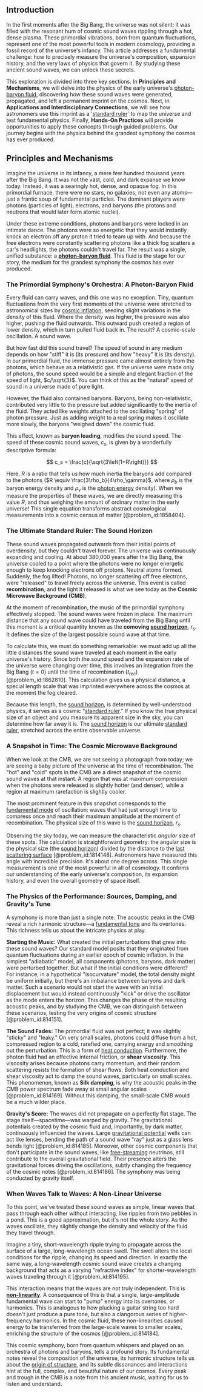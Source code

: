 ## Introduction
In the first moments after the Big Bang, the universe was not silent; it was filled with the resonant hum of cosmic sound waves rippling through a hot, dense plasma. These primordial vibrations, born from quantum fluctuations, represent one of the most powerful tools in modern cosmology, providing a fossil record of the universe's infancy. This article addresses a fundamental challenge: how to precisely measure the universe's composition, expansion history, and the very laws of physics that govern it. By studying these ancient sound waves, we can unlock these secrets.

This exploration is divided into three key sections. In **Principles and Mechanisms**, we will delve into the physics of the early universe's [photon-baryon fluid](@article_id:157315), discovering how these sound waves were generated, propagated, and left a permanent imprint on the cosmos. Next, in **Applications and Interdisciplinary Connections**, we will see how astronomers use this imprint as a '[standard ruler](@article_id:157361)' to map the universe and test fundamental physics. Finally, **Hands-On Practices** will provide opportunities to apply these concepts through guided problems. Our journey begins with the physics behind the grandest symphony the cosmos has ever produced.

## Principles and Mechanisms

Imagine the universe in its infancy, a mere few hundred thousand years after the Big Bang. It was not the vast, cold, and dark expanse we know today. Instead, it was a searingly hot, dense, and opaque fog. In this primordial furnace, there were no stars, no galaxies, not even any atoms—just a frantic soup of fundamental particles. The dominant players were photons (particles of light), electrons, and baryons (the protons and neutrons that would later form atomic nuclei).

Under these extreme conditions, photons and baryons were locked in an intimate dance. The photons were so energetic that they would instantly knock an electron off any proton it tried to team up with. And because the free electrons were constantly scattering photons like a thick fog scatters a car's headlights, the photons couldn't travel far. The result was a single, unified substance: a **[photon-baryon fluid](@article_id:157315)**. This fluid is the stage for our story, the medium for the grandest symphony the cosmos has ever produced.

### The Primordial Symphony's Orchestra: A Photon-Baryon Fluid

Every fluid can carry waves, and this one was no exception. Tiny, quantum fluctuations from the very first moments of the universe were stretched to astronomical sizes by [cosmic inflation](@article_id:156104), seeding slight variations in the density of this fluid. Where the density was higher, the pressure was also higher, pushing the fluid outwards. This outward push created a region of lower density, which in turn pulled fluid back in. The result? A cosmic-scale oscillation. A sound wave.

But how fast did this sound travel? The speed of sound in any medium depends on how "stiff" it is (its pressure) and how "heavy" it is (its density). In our primordial fluid, the immense pressure came almost entirely from the photons, which behave as a relativistic gas. If the universe were made only of photons, the sound speed would be a simple and elegant fraction of the speed of light, $c/\sqrt{3}$. You can think of this as the "natural" speed of sound in a universe made of pure light.

However, the fluid also contained baryons. Baryons, being non-relativistic, contributed very little to the pressure but added significantly to the inertia of the fluid. They acted like weights attached to the oscillating "spring" of photon pressure. Just as adding weight to a real spring makes it oscillate more slowly, the baryons "weighed down" the cosmic fluid.

This effect, known as **baryon loading**, modifies the sound speed. The speed of these cosmic sound waves, $c_s$, is given by a wonderfully descriptive formula:

$$
c_s = \frac{c}{\sqrt{3\left(1+R\right)}}
$$

Here, $R$ is a ratio that tells us how much inertia the baryons add compared to the photons ($R \equiv \frac{3\rho_b}{4\rho_\gamma}$, where $\rho_b$ is the baryon energy density and $\rho_\gamma$ is the [photon energy](@article_id:138820) density). When we measure the properties of these waves, we are directly measuring this value $R$, and thus weighing the amount of ordinary matter in the early universe! This single equation transforms abstract cosmological measurements into a cosmic census of matter [@problem_id:1858404].

### The Ultimate Standard Ruler: The Sound Horizon

These sound waves propagated outwards from their initial points of overdensity, but they couldn't travel forever. The universe was continuously expanding and cooling. At about 380,000 years after the Big Bang, the universe cooled to a point where the photons were no longer energetic enough to keep knocking electrons off protons. Neutral atoms formed. Suddenly, the fog lifted! Photons, no longer scattering off free electrons, were "released" to travel freely across the universe. This event is called **recombination**, and the light it released is what we see today as the **Cosmic Microwave Background (CMB)**.

At the moment of recombination, the music of the primordial symphony effectively stopped. The sound waves were frozen in place. The maximum distance that any sound wave could have traveled from the Big Bang until this moment is a critical quantity known as the **comoving [sound horizon](@article_id:160575)**, $r_s$. It defines the size of the largest possible sound wave at that time.

To calculate this, we must do something remarkable: we must add up all the little distances the sound wave traveled at each moment in the early universe's history. Since both the sound speed and the expansion rate of the universe were changing over time, this involves an integration from the Big Bang ($t=0$) until the time of recombination ($t_{rec}$) [@problem_id:1862810]. This calculation gives us a physical distance, a special length scale that was imprinted everywhere across the cosmos at the moment the fog cleared.

Because this length, the [sound horizon](@article_id:160575), is determined by well-understood physics, it serves as a cosmic "[standard ruler](@article_id:157361)." If you know the true physical size of an object and you measure its apparent size in the sky, you can determine how far away it is. The [sound horizon](@article_id:160575) is our ultimate [standard ruler](@article_id:157361), stretched across the entire observable universe.

### A Snapshot in Time: The Cosmic Microwave Background

When we look at the CMB, we are not seeing a photograph from today; we are seeing a baby picture of the universe at the time of recombination. The "hot" and "cold" spots in the CMB are a direct snapshot of the cosmic sound waves at that instant. A region that was at maximum compression when the photons were released is slightly hotter (and denser), while a region at maximum rarefaction is slightly cooler.

The most prominent feature in this snapshot corresponds to the [fundamental mode](@article_id:164707) of oscillation: waves that had just enough time to compress once and reach their maximum amplitude at the moment of recombination. The physical size of this wave is the [sound horizon](@article_id:160575), $r_s$.

Observing the sky today, we can measure the characteristic *angular* size of these spots. The calculation is straightforward geometry: the angular size is the physical size (the [sound horizon](@article_id:160575)) divided by the distance to the [last scattering surface](@article_id:157207) [@problem_id:1814148]. Astronomers have measured this angle with incredible precision. It's about one degree across. This single measurement is one of the most powerful in all of cosmology. It confirms our understanding of the early universe's composition, its expansion history, and even the overall geometry of space itself.

### The Physics of the Performance: Sources, Damping, and Gravity's Tune

A symphony is more than just a single note. The acoustic peaks in the CMB reveal a rich harmonic structure—a [fundamental tone](@article_id:181668) and its overtones. This richness tells us about the intricate physics at play.

**Starting the Music:** What created the initial perturbations that grew into these sound waves? Our standard model posits that they originated from quantum fluctuations during an earlier epoch of cosmic inflation. In the simplest "adiabatic" model, all components (photons, baryons, dark matter) were perturbed together. But what if the initial conditions were different? For instance, in a hypothetical "isocurvature" model, the total density might be uniform initially, but there's an imbalance between baryons and dark matter. Such a scenario would not start the wave with an initial displacement but would instead continuously "kick" or drive the oscillator as the mode enters the horizon. This changes the phase of the resulting acoustic peaks, and by studying the CMB, we can distinguish between these scenarios, testing the very origins of cosmic structure [@problem_id:814151].

**The Sound Fades:** The primordial fluid was not perfect; it was slightly "sticky" and "leaky." On very small scales, photons could diffuse from a hot, compressed region to a cold, rarefied one, carrying energy and smoothing out the perturbation. This is a form of [heat conduction](@article_id:143015). Furthermore, the photon fluid had an effective internal friction, or **shear viscosity**. This viscosity arises because photons carry momentum, and their random scattering resists the formation of shear flows. Both heat conduction and shear viscosity act to damp the sound waves, particularly on small scales. This phenomenon, known as **Silk damping**, is why the acoustic peaks in the CMB power spectrum fade away at small angular scales [@problem_id:814169]. Without this damping, the small-scale CMB would be a much wilder place.

**Gravity's Score:** The waves did not propagate on a perfectly flat stage. The stage itself—spacetime—was warped by gravity. The gravitational potentials created by the cosmic fluid and, importantly, by dark matter, continuously influenced the waves. Large [gravitational potential](@article_id:159884) wells can act like lenses, bending the path of a sound wave "ray" just as a glass lens bends light [@problem_id:814185]. Moreover, other cosmic components that don't participate in the sound waves, like [free-streaming](@article_id:159012) neutrinos, still contribute to the overall gravitational field. Their presence alters the gravitational forces driving the oscillations, subtly changing the frequency of the cosmic notes [@problem_id:814186]. The symphony was being conducted by gravity itself.

### When Waves Talk to Waves: A Non-Linear Universe

To this point, we've treated these sound waves as simple, linear waves that pass through each other without interacting, like ripples from two pebbles in a pond. This is a good approximation, but it's not the whole story. As the waves oscillate, they slightly change the density and velocity of the fluid they travel through.

Imagine a tiny, short-wavelength ripple trying to propagate across the surface of a large, long-wavelength ocean swell. The swell alters the local conditions for the ripple, changing its speed and direction. In exactly the same way, a long-wavelength cosmic sound wave creates a changing background that acts as a varying "refractive index" for shorter-wavelength waves traveling through it [@problem_id:814195].

This interaction means that the waves are not truly independent. This is **[non-linearity](@article_id:636653)**. A consequence of this is that a single, large-amplitude fundamental wave can start to "pump" energy into its overtones, or harmonics. This is analogous to how plucking a guitar string too hard doesn't just produce a pure tone, but also a clangorous series of higher-frequency harmonics. In the cosmic fluid, these non-linearities caused energy to be transferred from the large-scale waves to smaller scales, enriching the structure of the cosmos [@problem_id:814184].

This cosmic symphony, born from quantum whispers and played on an orchestra of photons and baryons, tells a profound story. Its fundamental notes reveal the composition of the universe, its harmonic structure tells us about the [origin of structure](@article_id:159394), and its subtle dissonances and interactions hint at the full, complex, and beautiful nature of our cosmos. Every peak and trough in the CMB is a note from this ancient music, waiting for us to listen and understand.